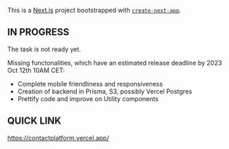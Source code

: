 This is a [Next.js](https://nextjs.org/) project bootstrapped with [`create-next-app`](https://github.com/vercel/next.js/tree/canary/packages/create-next-app).

## IN PROGRESS

The task is not ready yet.

Missing functonalities, which have an estimated release deadline by 2023 Oct 12th 10AM CET:

- Complete mobile friendliness and responsiveness
- Creation of backend in Prisma, S3, possibly Vercel Postgres
- Prettify code and improve on Utility components

## QUICK LINK

https://contactplatform.vercel.app/

